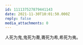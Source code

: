 ```yaml
---
id: 111137527879441143
date: 2021-11-30T10:01:50.000Z
reply: false
media_attachments: 0
---
```


人死为鬼,鬼死为聻,聻死为希,希死为夷。

